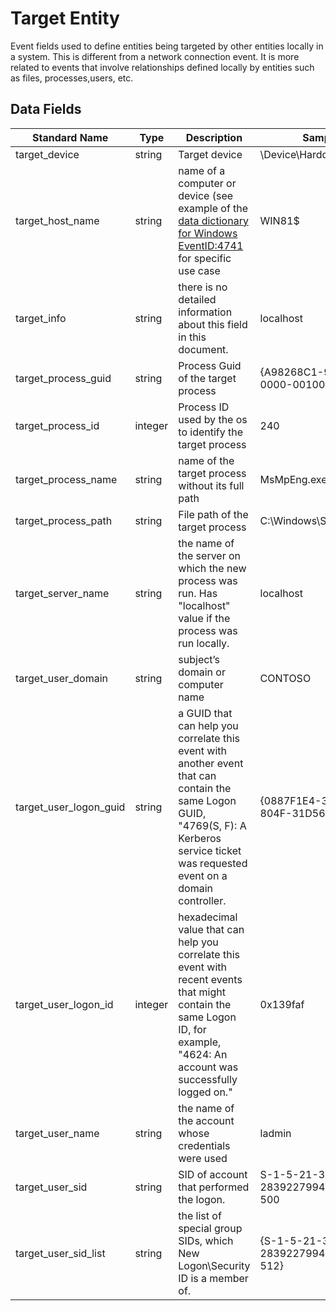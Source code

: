 # Target Entity
Event fields used to define entities being targeted by other entities locally in a system. This is different from a network connection event. It is more related to events that involve relationships defined locally by entities such as files, processes,users, etc.

## Data Fields
|Standard Name|Type|Description|Sample Value|
|---|---|---|---|
| target_device|string|Target device|\Device\HarddiskVolume2|
| target_host_name|string|name of a computer or device (see example of the [data dictionary for Windows EventID:4741](../../data_dictionaries/windows/security/events/event-4741.md) for specific use case|WIN81$|
| target_info|string|there is no detailed information about this field in this document.|localhost|
|target_process_guid|string|Process Guid of the target process|{A98268C1-9C2E-5ACD-0000-00100266AB00}|
|target_process_id|integer|Process ID used by the os to identify the target process|240|
| target_process_name|string|name of the target process without its full path|MsMpEng.exe|
|target_process_path|string|File path of the target process|C:\Windows\System32\cmd.exe|
| target_server_name|string|the name of the server on which the new process was run. Has "localhost" value if the process was run locally.|localhost|
| target_user_domain|string|subject’s domain or computer name|CONTOSO|
| target_user_logon_guid|string|a GUID that can help you correlate this event with another event that can contain the same Logon GUID, "4769(S, F): A Kerberos service ticket was requested event on a domain controller.|{0887F1E4-39EA-D53C-804F-31D568A06274}|
| target_user_logon_id|integer|hexadecimal value that can help you correlate this event with recent events that might contain the same Logon ID, for example, "4624: An account was successfully logged on."|0x139faf|
|target_user_name|string|the name of the account whose credentials were used|ladmin|
|target_user_sid|string|SID of account that performed the logon.|S-1-5-21-3457937927-2839227994-823803824-500|
|target_user_sid_list|string|the list of special group SIDs, which New Logon\Security ID is a member of.|{S-1-5-21-3457937927-2839227994-823803824-512}|